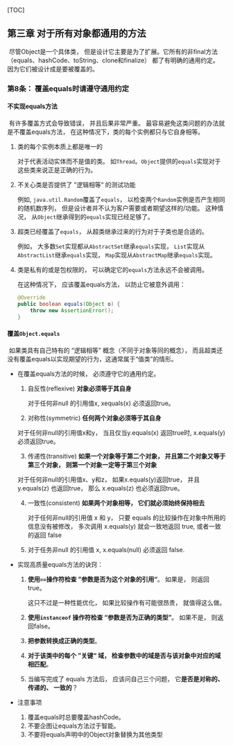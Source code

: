 [TOC]

## 第三章 对于所有对象都通用的方法

​	尽管Object是一个具体类， 但是设计它主要是为了扩展。它所有的非final方法（equals、hashCode、toString、clone和finalize） 都了有明确的通用约定。 因为它们被设计成是要被覆盖的。

### 第8条： 覆盖equals时请遵守通用约定

#### 不实现equals方法

​	有许多覆盖方式会导致错误， 并且后果非常严重。 最容易避免这类问题的办法就是不覆盖equals方法， 在这种情况下，类的每个实例都只与它自身相等。 

1. 类的每个实例本质上都是唯一的

   对于代表活动实体而不是值的类。 如`Thread`。`Object`提供的`equals`实现对于这些类来说正是正确的行为。

2. 不关心类是否提供了 ”逻辑相等“ 的测试功能

   例如, `java.util.Random`覆盖了`equals`， 以检查两个`Random`实例是否产生相同的随机数序列， 但是设计者并不认为客户需要或者期望这样的/功能。 这种情况， 从`Object`继承得到的`equals`实现已经足够了。

3. 超类已经覆盖了`equals`， 从超类继承过来的行为对于子类也是合适的。

   例如， 大多数`Set`实现都从`AbstractSet`继承`equals`实现， `List`实现从`AbstractList`继承`equals`实现， `Map`实现从`AbstractMap`继承`equals`实现。

4. 类是私有的或是包权限的， 可以确定它的`equals`方法永远不会被调用。 

   在这种情况下， 应该覆盖equals方法， 以防止它被意外调用：

   ```java
   @Override
   public boolean equals(Object o) {
       throw new AssertionError();
   }
   ```

#### 覆盖`Object.equals`

​	如果类具有自己特有的 “逻辑相等” 概念（不同于对象等同的概念）， 而且超类还没有覆盖equals以实现期望的行为，这通常属于“值类”的情形。

- 在覆盖equals方法的时候， 必须遵守它的通用约定。

  1. 自反性(reflexive)	**对象必须等于其自身**

     对于任何非null 的引用值x, xequals(x) 必须返回true。

  2. 对称性(symmetric)    **任何两个对象必须等于其自身**

    对于任何非null的引用值x和y， 当且仅当y.equals(x) 返回true时, x.equals(y)必须返回true。

  3. 传递性(transitive)     **如果一个对象等于第二个对象， 并且第二个对象又等于第三个对象， 则第一个对象一定等于第三个对象**

    对于任何非null的引用值x、y和z， 如果x.equals(y)返回true， 并且y.equals(z) 也返回true， 那么 x.equals(z) 也必须返回true。

  4. 一致性(consistent)     **如果两个对象相等， 它们就必须始终保持相去**

     对于任何非null的引用值 x 和 y， 只要 equals 的比较操作在对象中所用的信息没有被修改， 多次调用 x.equals(y) 就会一致地返回 true, 或者一致的返回 false

  5. 对于任务非null 的引用值 x, x.equals(null) 必须返回 false.

- 实现高质量equals方法的诀窍：

  1. **使用`==`操作符检查 ”参数是否为这个对象的引用“**。 如果是， 则返回true。

     这只不过是一种性能优化， 如果比较操作有可能很昂贵， 就值得这么做。

  2. **使用`instanceof` 操作符检查 “参数是否为正确的类型”**。 如果不是， 则返回false。

  3. **把参数转换成正确的类型**。

  4. **对于该类中的每个 ”关键“ 域， 检查参数中的域是否与该对象中对应的域相匹配**。

  5. 当编写完成了 equals 方法后， 应该问自己三个问题， 它**是否是对称的、 传递的、 一致的**？

- 注意事项

  1. 覆盖equals时总要覆盖hashCode。
  2. 不要企图让equals方法过于智能。
  3. 不要将equals声明中的Object对象替换为其他类型

###
